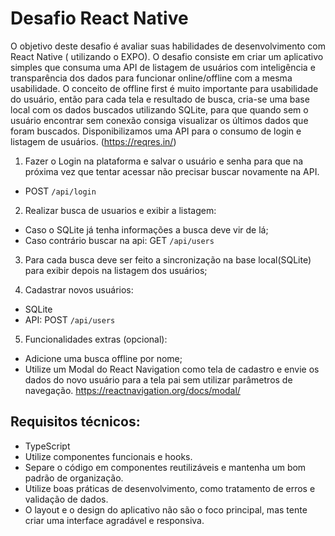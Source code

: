 # Desafio React Native
O objetivo deste desafio é avaliar suas habilidades de desenvolvimento com React
Native ( utilizando o EXPO). O desafio consiste em criar um aplicativo simples que
consuma uma API de listagem de usuários com inteligência e transparência dos dados
para funcionar online/offline com a mesma usabilidade.
O conceito de offline first é muito importante para usabilidade do usuário, então para
cada tela e resultado de busca, cria-se uma base local com os dados buscados
utilizando SQLite, para que quando sem o usuário encontrar sem conexão consiga
visualizar os últimos dados que foram buscados.
Disponibilizamos uma API para o consumo de login e listagem de usuários.
(https://reqres.in/)

1. Fazer o Login na plataforma e salvar o usuário e senha para que na próxima vez
que tentar acessar não precisar buscar novamente na API.
  - POST `/api/login`

2. Realizar busca de usuarios e exibir a listagem:
  - Caso o SQLite já tenha informações a busca deve vir de lá;
  - Caso contrário buscar na api: GET `/api/users`

3. Para cada busca deve ser feito a sincronização na base local(SQLite) para exibir
depois na listagem dos usuários;

5. Cadastrar novos usuários:
  - SQLite
  - API: POST `/api/users`
    
5. Funcionalidades extras (opcional):
  - Adicione uma busca offline por nome;
  - Utilize um Modal do React Navigation como tela de cadastro e envie os dados
do novo usuário para a tela pai sem utilizar parâmetros de navegação. https://reactnavigation.org/docs/modal/

## Requisitos técnicos:
  - TypeScript
  - Utilize componentes funcionais e hooks.
  - Separe o código em componentes reutilizáveis e mantenha um bom padrão de
organização.
  - Utilize boas práticas de desenvolvimento, como tratamento de erros e validação de
dados.
  - O layout e o design do aplicativo não são o foco principal, mas tente criar uma
interface agradável e responsiva.